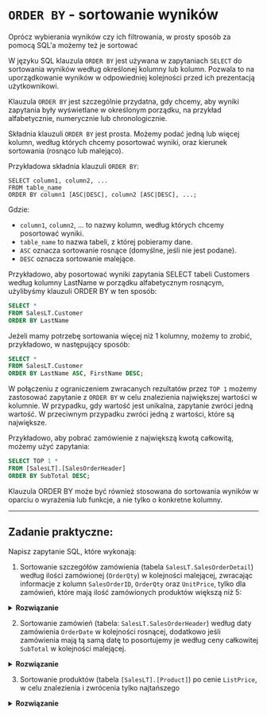 # `ORDER BY` - sortowanie wyników

Oprócz wybierania wyników czy ich filtrowania, w prosty sposób za pomocą SQL'a możemy też je sortować  

W języku SQL klauzula `ORDER BY` jest używana w zapytaniach `SELECT` do sortowania wyników według określonej kolumny lub kolumn. Pozwala to na uporządkowanie wyników w odpowiedniej kolejności przed ich prezentacją użytkownikowi.

Klauzula `ORDER BY` jest szczególnie przydatna, gdy chcemy, aby wyniki zapytania były wyświetlane w określonym porządku, na przykład alfabetycznie, numerycznie lub chronologicznie.

Składnia klauzuli `ORDER BY` jest prosta. Możemy podać jedną lub więcej kolumn, według których chcemy posortować wyniki, oraz kierunek sortowania (rosnąco lub malejąco).

Przykładowa składnia klauzuli `ORDER BY`:

```
SELECT column1, column2, ...
FROM table_name
ORDER BY column1 [ASC|DESC], column2 [ASC|DESC], ...;

```

Gdzie:

- `column1`, `column2`, ... to nazwy kolumn, według których chcemy posortować wyniki.
- `table_name` to nazwa tabeli, z której pobieramy dane.
- `ASC` oznacza sortowanie rosnące (domyślne, jeśli nie jest podane).
- `DESC` oznacza sortowanie malejące.

Przykładowo, aby posortować wyniki zapytania SELECT tabeli Customers według kolumny LastName w porządku alfabetycznym rosnącym, użylibyśmy klauzuli ORDER BY w ten sposób:


```sql
SELECT *
FROM SalesLT.Customer
ORDER BY LastName 
```

Jeżeli mamy potrzebę sortowania więcej niż 1 kolumny, możemy to zrobić, przykładowo, w następujący sposób:




```sql
SELECT *
FROM SalesLT.Customer
ORDER BY LastName ASC, FirstName DESC;
```

W połączeniu z ograniczeniem zwracanych rezultatów przez `TOP 1` możemy zastosować zapytanie z `ORDER BY` w celu znalezienia największej wartości w kolumnie. W przypadku, gdy wartość jest unikalna, zapytanie zwróci jedną wartość. W przeciwnym przypadku zwróci jedną z wartości, które są największe.



Przykładowo, aby pobrać zamówienie z największą kwotą całkowitą, możemy użyć zapytania:






```sql
SELECT TOP 1 *
FROM [SalesLT].[SalesOrderHeader]
ORDER BY SubTotal DESC;
```

Klauzula ORDER BY może być również stosowana do sortowania wyników w oparciu o wyrażenia lub funkcje, a nie tylko o konkretne kolumny.





---



## Zadanie praktyczne:





Napisz zapytanie SQL, które wykonają:

1. Sortowanie szczegółów zamówienia (tabela `SalesLT.SalesOrderDetail`) według ilości zamówionej (`OrderQty`) w kolejności malejącej, zwracając informacje z kolumn `SalesOrderID`, `OrderQty` oraz `UnitPrice`, tylko dla zamówień, które mają ilość zamówionych produktów większą niż 5:




<details><summary><b>Rozwiązanie</b></summary>



```sql
SELECT SalesOrderId, OrderQty, UnitPrice
FROM SalesLT.SalesOrderDetail
WHERE OrderQty > 5
ORDER BY OrderQty DESC
```

</details>


2. Sortowanie zamówień (tabela: `SalesLT.SalesOrderHeader`) według daty zamówienia `OrderDate` w kolejności rosnącej, dodatkowo jeśli zamówienia mają tą samą datę to posortujemy je według ceny całkowitej `SubTotal` w kolejności malejącej.


<details><summary><b>Rozwiązanie</b></summary>

```sql
SELECT *
FROM SalesLT.SalesOrderHeader
ORDER BY OrderDate ASC, SubTotal DESC
```

</details>


3. Sortowanie produktów (tabela `[SalesLT].[Product]`) po cenie `ListPrice`, w celu znalezienia i zwrócenia tylko najtańszego

<details><summary><b>Rozwiązanie</b></summary>

```sql
SELECT TOP 1 *
FROM SalesLT.Product
ORDER BY ListPrice ASC
```


</details>


